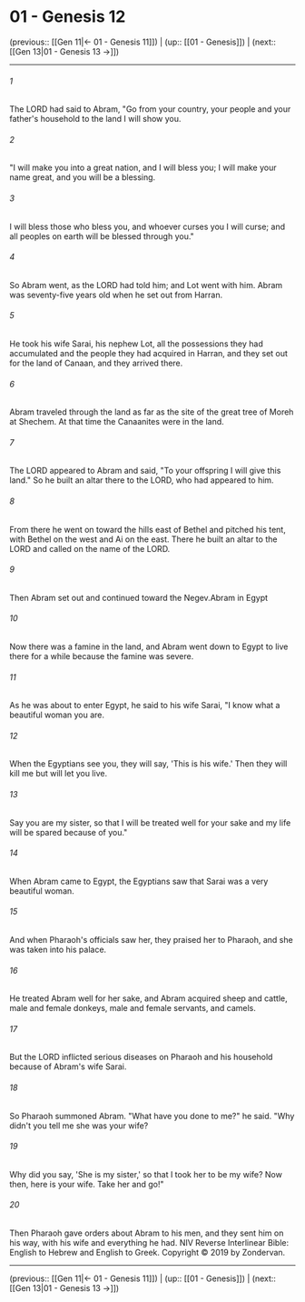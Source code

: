 # 01 - Genesis 12

(previous:: [[Gen 11|← 01 - Genesis 11]]) | (up:: [[01 - Genesis]]) | (next:: [[Gen 13|01 - Genesis 13 →]])

***


###### 1 
The LORD had said to Abram, "Go from your country, your people and your father's household to the land I will show you. 

###### 2 
"I will make you into a great nation, and I will bless you; I will make your name great, and you will be a blessing. 

###### 3 
I will bless those who bless you, and whoever curses you I will curse; and all peoples on earth will be blessed through you." 

###### 4 
So Abram went, as the LORD had told him; and Lot went with him. Abram was seventy-five years old when he set out from Harran. 

###### 5 
He took his wife Sarai, his nephew Lot, all the possessions they had accumulated and the people they had acquired in Harran, and they set out for the land of Canaan, and they arrived there. 

###### 6 
Abram traveled through the land as far as the site of the great tree of Moreh at Shechem. At that time the Canaanites were in the land. 

###### 7 
The LORD appeared to Abram and said, "To your offspring I will give this land." So he built an altar there to the LORD, who had appeared to him. 

###### 8 
From there he went on toward the hills east of Bethel and pitched his tent, with Bethel on the west and Ai on the east. There he built an altar to the LORD and called on the name of the LORD. 

###### 9 
Then Abram set out and continued toward the Negev.Abram in Egypt 

###### 10 
Now there was a famine in the land, and Abram went down to Egypt to live there for a while because the famine was severe. 

###### 11 
As he was about to enter Egypt, he said to his wife Sarai, "I know what a beautiful woman you are. 

###### 12 
When the Egyptians see you, they will say, 'This is his wife.' Then they will kill me but will let you live. 

###### 13 
Say you are my sister, so that I will be treated well for your sake and my life will be spared because of you." 

###### 14 
When Abram came to Egypt, the Egyptians saw that Sarai was a very beautiful woman. 

###### 15 
And when Pharaoh's officials saw her, they praised her to Pharaoh, and she was taken into his palace. 

###### 16 
He treated Abram well for her sake, and Abram acquired sheep and cattle, male and female donkeys, male and female servants, and camels. 

###### 17 
But the LORD inflicted serious diseases on Pharaoh and his household because of Abram's wife Sarai. 

###### 18 
So Pharaoh summoned Abram. "What have you done to me?" he said. "Why didn't you tell me she was your wife? 

###### 19 
Why did you say, 'She is my sister,' so that I took her to be my wife? Now then, here is your wife. Take her and go!" 

###### 20 
Then Pharaoh gave orders about Abram to his men, and they sent him on his way, with his wife and everything he had. NIV Reverse Interlinear Bible: English to Hebrew and English to Greek. Copyright © 2019 by Zondervan.

***

(previous:: [[Gen 11|← 01 - Genesis 11]]) | (up:: [[01 - Genesis]]) | (next:: [[Gen 13|01 - Genesis 13 →]])
